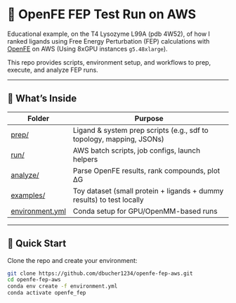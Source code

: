 # 🔬 OpenFE FEP Test Run on AWS

Educational example, on the T4 Lysozyme L99A (pdb 4W52), of how I ranked ligands using Free Energy Perturbation (FEP) calculations with [OpenFE](https://github.com/OpenFreeEnergy/openfe) on AWS (Using 8xGPU instances `g5.48xlarge`).  

This repo provides scripts, environment setup, and workflows to prep, execute, and analyze FEP runs.

---

## 📁 What’s Inside

| Folder | Purpose |
|--------|---------|
| [prep/](prep)         | Ligand & system prep scripts (e.g., sdf to topology, mapping, JSONs) |
| [run/](run)           | AWS batch scripts, job configs, launch helpers |
| [analyze/](analyze)   | Parse OpenFE results, rank compounds, plot ΔG |
| [examples/](examples) | Toy dataset (small protein + ligands + dummy results) to test locally |
| [environment.yml](environment.yml) | Conda setup for GPU/OpenMM-based runs |

---

## 🚀 Quick Start

Clone the repo and create your environment:

```bash
git clone https://github.com/dbucher1234/openfe-fep-aws.git
cd openfe-fep-aws
conda env create -f environment.yml
conda activate openfe_fep
